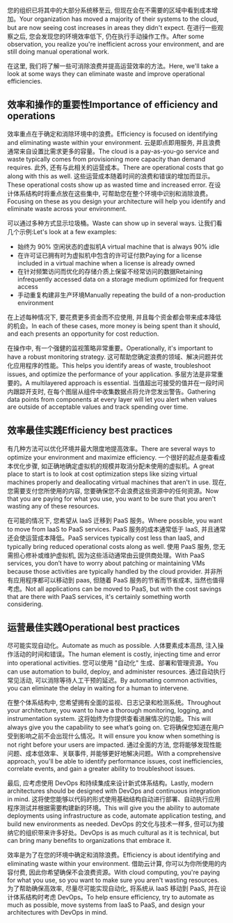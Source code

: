 <span data-ttu-id="fe7c9-101">您的组织已将其中的大部分系统移至云, 但现在会在不需要的区域中看到成本增加。</span><span class="sxs-lookup"><span data-stu-id="fe7c9-101">Your organization has moved a majority of their systems to the cloud, but are now seeing cost increases in areas they didn't expect.</span></span> <span data-ttu-id="fe7c9-102">在进行一些观察之后, 您会发现您的环境效率低下, 仍在执行手动操作工作。</span><span class="sxs-lookup"><span data-stu-id="fe7c9-102">After some observation, you realize you're inefficient across your environment, and are still doing manual operational work.</span></span> 

<span data-ttu-id="fe7c9-103">在这里, 我们将了解一些可消除浪费并提高运营效率的方法。</span><span class="sxs-lookup"><span data-stu-id="fe7c9-103">Here, we'll take a look at some ways they can eliminate waste and improve operational efficiencies.</span></span>

## <a name="importance-of-efficiency-and-operations"></a><span data-ttu-id="fe7c9-104">效率和操作的重要性</span><span class="sxs-lookup"><span data-stu-id="fe7c9-104">Importance of efficiency and operations</span></span>

<span data-ttu-id="fe7c9-105">效率重点在于确定和消除环境中的浪费。</span><span class="sxs-lookup"><span data-stu-id="fe7c9-105">Efficiency is focused on identifying and eliminating waste within your environment.</span></span> <span data-ttu-id="fe7c9-106">云是即点即用服务, 并且浪费通常来自设置比需求更多的容量。</span><span class="sxs-lookup"><span data-stu-id="fe7c9-106">The cloud is a pay-as-you-go service and waste typically comes from provisioning more capacity than demand requires.</span></span> <span data-ttu-id="fe7c9-107">此外, 还有与此相关的运营成本。</span><span class="sxs-lookup"><span data-stu-id="fe7c9-107">There are operational costs that go along with this as well.</span></span> <span data-ttu-id="fe7c9-108">这些运营成本随着时间的浪费和错误的增加而显示。</span><span class="sxs-lookup"><span data-stu-id="fe7c9-108">These operational costs show up as wasted time and increased error.</span></span> <span data-ttu-id="fe7c9-109">在设计体系结构时将重点放在这些集中, 可帮助您在整个环境中识别和消除浪费。</span><span class="sxs-lookup"><span data-stu-id="fe7c9-109">Focusing on these as you design your architecture will help you identify and eliminate waste across your environment.</span></span>

<span data-ttu-id="fe7c9-110">可以通过多种方式显示垃圾桶。</span><span class="sxs-lookup"><span data-stu-id="fe7c9-110">Waste can show up in several ways.</span></span> <span data-ttu-id="fe7c9-111">让我们看几个示例:</span><span class="sxs-lookup"><span data-stu-id="fe7c9-111">Let's look at a few examples:</span></span>

* <span data-ttu-id="fe7c9-112">始终为 90% 空闲状态的虚拟机</span><span class="sxs-lookup"><span data-stu-id="fe7c9-112">A virtual machine that is always 90% idle</span></span>
* <span data-ttu-id="fe7c9-113">在许可证已拥有时为虚拟机中包含的许可证付款</span><span class="sxs-lookup"><span data-stu-id="fe7c9-113">Paying for a license included in a virtual machine when a license is already owned</span></span>
* <span data-ttu-id="fe7c9-114">在针对频繁访问而优化的存储介质上保留不经常访问的数据</span><span class="sxs-lookup"><span data-stu-id="fe7c9-114">Retaining infrequently accessed data on a storage medium optimized for frequent access</span></span>
* <span data-ttu-id="fe7c9-115">手动重复构建非生产环境</span><span class="sxs-lookup"><span data-stu-id="fe7c9-115">Manually repeating the build of a non-production environment</span></span>

<span data-ttu-id="fe7c9-116">在上述每种情况下, 要花费更多资金而不应使用, 并且每个资金都会带来成本降低的机会。</span><span class="sxs-lookup"><span data-stu-id="fe7c9-116">In each of these cases, more money is being spent than it should, and each presents an opportunity for cost reduction.</span></span>

<span data-ttu-id="fe7c9-117">在操作中, 有一个强健的监视策略非常重要。</span><span class="sxs-lookup"><span data-stu-id="fe7c9-117">Operationally, it's important to have a robust monitoring strategy.</span></span> <span data-ttu-id="fe7c9-118">这可帮助您确定浪费的领域、解决问题并优化应用程序的性能。</span><span class="sxs-lookup"><span data-stu-id="fe7c9-118">This helps you identify areas of waste, troubleshoot issues, and optimize the performance of your application.</span></span> <span data-ttu-id="fe7c9-119">多层方法是非常重要的。</span><span class="sxs-lookup"><span data-stu-id="fe7c9-119">A multilayered approach is essential.</span></span> <span data-ttu-id="fe7c9-120">当值超出可接受的值并在一段时间内跟踪开支时, 在每个图层从组件中收集数据点将允许您发出警告。</span><span class="sxs-lookup"><span data-stu-id="fe7c9-120">Gathering data points from components at every layer will let you alert when values are outside of acceptable values and track spending over time.</span></span>

## <a name="efficiency-best-practices"></a><span data-ttu-id="fe7c9-121">效率最佳实践</span><span class="sxs-lookup"><span data-stu-id="fe7c9-121">Efficiency best practices</span></span>

<span data-ttu-id="fe7c9-122">有几种方法可以优化环境并最大限度地提高效率。</span><span class="sxs-lookup"><span data-stu-id="fe7c9-122">There are several ways to optimize your environment and maximize efficiency.</span></span> <span data-ttu-id="fe7c9-123">一个很好的起点是查看成本优化步骤, 如正确地确定虚拟机的规模并取消分配未使用的虚拟机。</span><span class="sxs-lookup"><span data-stu-id="fe7c9-123">A great place to start is to look at cost optimization steps like sizing virtual machines properly and deallocating virtual machines that aren't in use.</span></span> <span data-ttu-id="fe7c9-124">现在, 您需要支付您所使用的内容, 您要确保您不会浪费这些资源中的任何资源。</span><span class="sxs-lookup"><span data-stu-id="fe7c9-124">Now that you are paying for what you use, you want to be sure that you aren't wasting any of these resources.</span></span>

<span data-ttu-id="fe7c9-125">在可能的情况下, 您希望从 IaaS 迁移到 PaaS 服务。</span><span class="sxs-lookup"><span data-stu-id="fe7c9-125">Where possible, you want to move from IaaS to PaaS services.</span></span> <span data-ttu-id="fe7c9-126">PaaS 服务的成本通常低于 IaaS, 并且通常还会使运营成本降低。</span><span class="sxs-lookup"><span data-stu-id="fe7c9-126">PaaS services typically cost less than IaaS, and typically bring reduced operational costs along as well.</span></span> <span data-ttu-id="fe7c9-127">使用 PaaS 服务, 您无需担心修补或维护虚拟机, 因为这些活动通常由云提供商处理。</span><span class="sxs-lookup"><span data-stu-id="fe7c9-127">With PaaS services, you don’t have to worry about patching or maintaining VMs because those activities are typically handled by the cloud provider.</span></span> <span data-ttu-id="fe7c9-128">并非所有应用程序都可以移动到 paas, 但随着 PaaS 服务的节省而节省成本, 当然也值得考虑。</span><span class="sxs-lookup"><span data-stu-id="fe7c9-128">Not all applications can be moved to PaaS, but with the cost savings that are there with PaaS services, it's certainly something worth considering.</span></span>

## <a name="operational-best-practices"></a><span data-ttu-id="fe7c9-129">运营最佳实践</span><span class="sxs-lookup"><span data-stu-id="fe7c9-129">Operational best practices</span></span>

<span data-ttu-id="fe7c9-130">尽可能实现自动化。</span><span class="sxs-lookup"><span data-stu-id="fe7c9-130">Automate as much as possible.</span></span> <span data-ttu-id="fe7c9-131">人体要素成本高昂, 注入操作活动的时间和错误。</span><span class="sxs-lookup"><span data-stu-id="fe7c9-131">The human element is costly, injecting time and error into operational activities.</span></span> <span data-ttu-id="fe7c9-132">您可以使用 "自动化" 生成、部署和管理资源。</span><span class="sxs-lookup"><span data-stu-id="fe7c9-132">You can use automation to build, deploy, and administer resources.</span></span> <span data-ttu-id="fe7c9-133">通过自动执行常见活动, 可以消除等待人工干预的延迟。</span><span class="sxs-lookup"><span data-stu-id="fe7c9-133">By automating common activities, you can eliminate the delay in waiting for a human to intervene.</span></span>

<span data-ttu-id="fe7c9-134">在整个体系结构中, 您希望拥有全面的监视、日志记录和检测系统。</span><span class="sxs-lookup"><span data-stu-id="fe7c9-134">Throughout your architecture, you want to have a thorough monitoring, logging, and instrumentation system.</span></span> <span data-ttu-id="fe7c9-135">这将始终为你提供查看进展情况的功能。</span><span class="sxs-lookup"><span data-stu-id="fe7c9-135">This will always give you the capability to see what’s going on.</span></span> <span data-ttu-id="fe7c9-136">它将确保您知道在用户受到影响之前不会出现什么情况。</span><span class="sxs-lookup"><span data-stu-id="fe7c9-136">It will ensure you know when something is not right before your users are impacted.</span></span> <span data-ttu-id="fe7c9-137">通过全面的方法, 您将能够发现性能问题、成本低效率、关联事件, 并能够更好地解决问题。</span><span class="sxs-lookup"><span data-stu-id="fe7c9-137">With a comprehensive approach, you'll be able to identify performance issues, cost inefficiencies, correlate events, and gain a greater ability to troubleshoot issues.</span></span>

<span data-ttu-id="fe7c9-138">最后, 应考虑使用 DevOps 和持续集成来设计新式体系结构。</span><span class="sxs-lookup"><span data-stu-id="fe7c9-138">Lastly, modern architectures should be designed with DevOps and continuous integration in mind.</span></span> <span data-ttu-id="fe7c9-139">这将使您能够以代码的形式使用基础结构自动进行部署、自动执行应用程序测试并根据需要构建新的环境。</span><span class="sxs-lookup"><span data-stu-id="fe7c9-139">This will give you the ability to automate deployments using infrastructure as code, automate application testing, and build new environments as needed.</span></span> <span data-ttu-id="fe7c9-140">DevOps 的文化与技术一样多, 但可以为接纳它的组织带来许多好处。</span><span class="sxs-lookup"><span data-stu-id="fe7c9-140">DevOps is as much cultural as it is technical, but can bring many benefits to organizations that embrace it.</span></span>

<span data-ttu-id="fe7c9-141">效率是为了在您的环境中确定和消除浪费。</span><span class="sxs-lookup"><span data-stu-id="fe7c9-141">Efficiency is about identifying and eliminating waste within your environment.</span></span> <span data-ttu-id="fe7c9-142">借助云计算, 你可以为你所使用的内容付费, 因此你希望确保不会浪费资源。</span><span class="sxs-lookup"><span data-stu-id="fe7c9-142">With cloud computing, you're paying for what you use, so you want to make sure you aren't wasting resources.</span></span> <span data-ttu-id="fe7c9-143">为了帮助确保高效率, 尽量尽可能实现自动化, 将系统从 IaaS 移动到 PaaS, 并在设计体系结构时考虑 DevOps。</span><span class="sxs-lookup"><span data-stu-id="fe7c9-143">To help ensure efficiency, try to automate as much as possible, move systems from IaaS to PaaS, and design your architectures with DevOps in mind.</span></span>